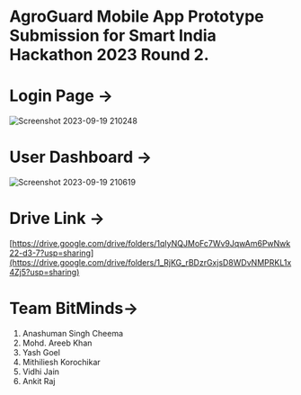 # AgroGuard Mobile App Prototype Submission for Smart India Hackathon 2023 Round 2.

# Login Page ->
![Screenshot 2023-09-19 210248](https://github.com/AsCress/SIH-R2/assets/125425881/7a55863a-e701-4e7c-9226-54c2ebe9938a)

# User Dashboard ->
![Screenshot 2023-09-19 210619](https://github.com/AsCress/SIH-R2/assets/125425881/7f76af8d-b2c1-4ef4-836b-471865e078d4)

# Drive Link ->
[https://drive.google.com/drive/folders/1qIyNQJMoFc7Wv9JqwAm6PwNwk22-d3-7?usp=sharing](https://drive.google.com/drive/folders/1_RjKG_rBDzrGxjsD8WDvNMPRKL1x4Zj5?usp=sharing)

# Team BitMinds->
1. Anashuman Singh Cheema
2. Mohd. Areeb Khan
3. Yash Goel
4. Mithiliesh Korochikar
5. Vidhi Jain
6. Ankit Raj
